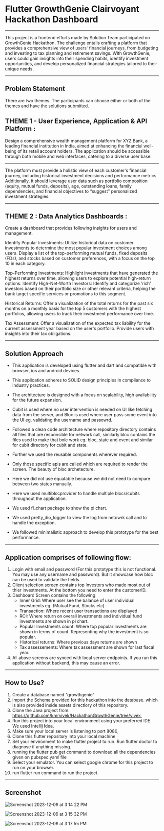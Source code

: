 # Flutter GrowthGenie Clairvoyant Hackathon Dashboard

--------------------------------------------------------

This project is a frontend efforts made by Solution Team participated on GrowthGenie Hackathon. The challenge entails crafting a platform that provides a comprehensive view of users' financial journeys, from budgeting and investing to tax planning and retirement savings. With GrowthGenie, users could gain insights into their spending habits, identify investment opportunities, and develop personalized financial strategies tailored to their unique needs.

_________________________________________________________

## Problem Statement

There are two themes. The participants can choose either or both of the themes and have the solutions submitted.

## THEME 1 - User Experience, Application & API Platform :

Design a comprehensive wealth management platform for XYZ Bank, a leading financial institution in India, aimed at enhancing the financial well-being of its retail account holders. The application should be accessible through both mobile and web interfaces, catering to a diverse user base.

______________________________________________________________

The platform must provide a holistic view of each customer's financial journey, including historical investment decisions and performance metrics. Additionally, it should leverage user data such as portfolio composition (equity, mutual funds, deposits), age, outstanding loans, family dependencies, and financial objectives to “suggest” personalized investment strategies.

________________________________________________________________

## THEME 2 : Data Analytics Dashboards :

Create a dashboard that provides following insights for users and management.

Identify Popular Investments: Utilize historical data on customer investments to determine the most popular investment choices among users.
Display a list of the top-performing mutual funds, fixed deposits (FDs), and stocks based on customer preferences, with a focus on the top 10 in each category.

Top-Performing Investments: Highlight investments that have generated the highest returns over time, allowing users to explore potential high-return options.
Identify High-Net-Worth Investors: Identify and categorize 'rich' investors based on their portfolio size or other relevant criteria, helping the bank target specific services or promotions to this segment.

Historical Returns: Offer a visualization of the total returns for the past six months on a monthly basis for the top 5 customers with the highest portfolios, allowing users to track their investment performance over time.

Tax Assessment: Offer a visualization of the expected tax liability for the current assessment year based on the user's portfolio. Provide users with insights into their tax obligations.

_____________________________________________________________________________

## Solution Approach

- This application is developed using flutter and dart and compatible with browser, ios and android devices.

- This application adheres to SOLID design principles in compliance to industry practices.

- The architecture is designed with a focus on scalability, high availability for the future expansion.

- Cubit is used where no user intervention is needed on UI like fetching data from the server, and Bloc is used where user pass some event into the UI eg. validating the username and passowrd.

- Followed a clean code architecture where repository directory contains all files that are responsible for network call, similarly bloc contains the files used to make that bolc work eg. bloc, state and event and similar for cubit directory for cubit and state.

- Further we used the reusable components wherever required.

- Only those specific apis are called which are required to render the screen. The beauty of bloc archetecture.

- Here we did not use equatable because we did not need to compare between two states manually.

- Here we used multiblocprovider to handle multiple blocs/cubits throughout the application.

- We used fl_chart package to show the pi chart.

- We used pretty_dio_logger to view the log from netowrk call and to handle the exception.

- We followed minimalistic approach to develop this prototype for the best performance.

_________________________________________________________________________________

## Application comprises of following flow:

1. Login with email and password (For this prototype this is not functional. You may use any username and password). But it showcase how bloc can be used to validate the fields.
2. Client selection screen contains top Investors who made most out of thier investments. At the bottom you need to enter the customerID.
3. Dashboard Screen contains the following:
   - Inner Grid: Where user see the balance of user individual investments eg. (Mutual Fund, Stocks etc)
   - Transaction: Where recent user transactions are displayed
   - ROI: Where return on overall investments and individual fund investments are shown in pi chart.
   - Popular Investments count: Where top popular investments are shown in terms of count. Representing why the investment is so popular.
   - Historical returns: Where previous days returns are shown
   - Tax assessements: Where tax assessment are shown for last fiscal year.
4. All above screens are synced with local server endpoints. If you run this application without backend, this may cause an error.
__________________________________________________________________________________

## How to Use?

1. Create a database named "growthgenie"
2. import the Schema provided for this hackathon into the database. which is also provided inside assets directlory of this repository.
3. Clone the Java project from https://github.com/kmrvivek/HackathonGrowthGenie/tree/vivek,
4. Run this project into your local environment using your preferred IDE. We used Intellij Idea.
5. Make sure your local server is listening to port 8080,
6. Clone this flutter repository into your local machine
7. Set your environment to make flutter project to run. Run flutter doctor to diagnose if anything missing.
8. running the flutter pub get command to download all the dependencies given on pubspec.yaml file
9. Select your emulator. You can select google chrome for this project to run on your browser.
10. run flutter run command to run the project.

______________________________________________________________________

## Screenshot


![Screenshot 2023-12-09 at 3 14 22 PM](https://github.com/HackathonGrowthGenie/Clairvoyant-FrontEnd/assets/16430056/6a3a5b27-c378-4996-be55-ffeb89fb5e11)

![Screenshot 2023-12-09 at 3 15 32 PM](https://github.com/HackathonGrowthGenie/Clairvoyant-FrontEnd/assets/16430056/e4c66618-b2e6-4df9-8383-8d9e6d957421)

![Screenshot 2023-12-09 at 3 17 55 PM](https://github.com/HackathonGrowthGenie/Clairvoyant-FrontEnd/assets/16430056/80161c93-a80d-40d0-8037-8bedd612db78)

